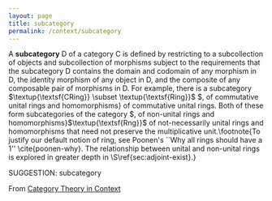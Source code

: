 ```yaml
---
layout: page
title: subcategory
permalink: /context/subcategory
---
```

A **subcategory** $\mathsf{D}$ of a category $\mathsf{C}$ is defined by restricting to a subcollection of objects and subcollection of morphisms subject to the requirements that the subcategory $\mathsf{D}$ contains the domain and codomain of any morphism in $\mathsf{D}$, the identity morphism of any object in $\mathsf{D}$, and the composite of any composable pair of morphisms in $\mathsf{D}$. For example, there is a subcategory $\textup{\textsf{CRing}} \subset \textup{\textsf{Ring}}$ $, of commutative unital rings and homomorphisms} of commutative unital rings. Both of these form subcategories of the category $, of non-unital rings and homomorphisms}$\textup{\textsf{Rng}}$ of not-necessarily unital rings and homomorphisms that need not preserve the multiplicative unit.\footnote{To justify our default notion of ring, see Poonen's ``Why all rings should have a 1'' \cite{poonen-why}. The relationship between unital and non-unital rings is explored in greater depth in \S\ref{sec:adjoint-exist}.}

SUGGESTION: subcategory

From [Category Theory in Context](https://mathgloss.github.io/MathGloss/context.html)